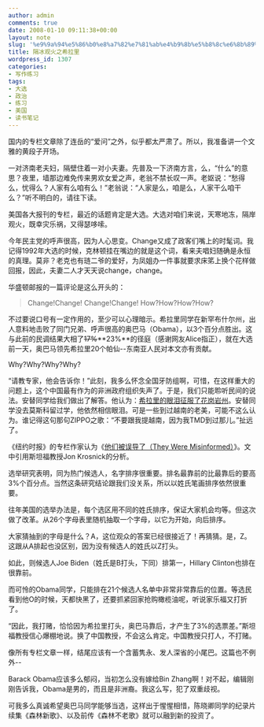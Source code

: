 ```yaml
---
author: admin
comments: true
date: 2008-01-10 09:11:38+00:00
layout: note
slug: '%e9%9a%94%e5%86%b0%e8%a7%82%e7%81%ab%e4%b9%8b%e5%b8%8c%e6%8b%89%e9%87%8c'
title: 隔冰观火之希拉里
wordpress_id: 1307
categories:
- 写作练习
tags:
- 大选
- 政治
- 练习
- 美国
- 读书笔记
---
```


国内的专栏文章除了连岳的“爱问”之外，似乎都太严肃了。所以，我准备讲一个文雅的黄段子开场。

一对济南老夫妇，隔壁住着一对小夫妻。先普及一下济南方言，么，“什么”的意思？夜里，墙那边难免传来男欢女爱之声，老翁不禁长叹一声。老妪说：“愁得么，忧得么？人家有么咱有么！”老翁说：“人家是么，咱是么，人家干么咱干么？”听不明白的，请往下读。

美国各大报刊的专栏，最近的话题肯定是大选。大选对咱们来说，天寒地冻，隔岸观火，既幸灾乐祸，又得瑟哆嗦。

今年民主党的呼声很高，因为人心思变。Change又成了政客们嘴上的时髦词。我记得1992年大选的时候，克林顿挂在嘴边的就是这个词，看来夫唱妇随确是永恒的真理。莫非？老克也有琏二爷的爱好，为凤姐办一件事就要求床笫上换个花样做回报，因此，夫妻二人才天天说change，change。

华盛顿邮报的一篇评论是这么开头的：





<blockquote>Change!Change! Change!Change!
How?How?How?How?</blockquote>



不过要说口号有一定作用的，至少可以心理暗示。希拉里同学在新罕布什尔州，出人意料地击败了同门兄弟、呼声很高的奥巴马（Obama），以3个百分点胜出。这与此前的民调结果大相了<del>17%</del>**23%**的径庭（感谢网友Alice指正），就在大选前一天，奥巴马领先希拉里20个帕仙--东南亚人民对本文亦有贡献。

Why?Why?Why?Why?

“请教专家，他会告诉你！”此刻，我多么怀念全国牙防组啊，可惜，在这样重大的问题上，这个中国最有作为的非洲政府组织失声了。于是，我们只能聆听民间的说法。安替同学给我们做出了解答。他认为：[希拉里的眼泪征服了花岗岩州](http://paowang.com/cgi-bin/forum/viewpost.cgi?which=paowang&id=709150)。安替同学没去莫斯科留过学，他依然相信眼泪。可是一些到过越南的老美，可能不这么认为。谁记得这句那句ZIPPO之歌：“不要跟我提越南，因为我TMD到过那儿。”扯远了。

《纽约时报》的专栏作家认为《[他们被误导了（They Were Misinformed）](http://opinionator.blogs.nytimes.com/2008/01/09/they-were-misinformed/index.html?ex=1357621200&en=9aafbac25cbec3ba&ei=5088&partner=rssnyt&emc=rss)》。文中引用斯坦福教授Jon Krosnick的分析。

选举研究表明，同为热门候选人，名字排序很重要。排名最靠前的比最靠后的要高3%个百分点。当然这条研究结论跟我们没关系，所以以姓氏笔画排序依然很重要。

往年美国的选举办法是，每个选区用不同的姓氏排序，保证大家机会均等。但这次做了改革。从26个字母表里随机抽取一个字母，以它为开始，向后排序。

大家猜抽到的字母是什么？A，这位观众的答案已经很接近了！再猜猜。是，Z。这跟从A排起也没区别，因为没有候选人的姓氏以Z打头。

如此，则候选人Joe Biden（姓氏是B打头，下同）排第一，Hillary Clinton也排在很靠前。

而可怜的Obama同学，只能排在21个候选人名单中非常非常靠后的位置。等选民看到他O的时候，天都快黑了，还要抓紧回家抢购橄榄油呢，听说家乐福又打折了。

“因此，我打赌，恰恰因为希拉里打头，奥巴马靠后，才产生了3%的选票差。”斯坦福教授信心爆棚地说。换了中国教授，不会这么肯定。中国教授只打人，不打赌。

像所有专栏文章一样，结尾应该有一个含蓄隽永、发人深省的小尾巴。这篇也不例外--

Barack Obama应该多么郁闷，当初怎么没有嫁给Bin Zhang啊！对不起，编辑刚刚告诉我，Obama是男的，而且是非洲裔。我这么写，犯了双重歧视。

可我多么真诚希望奥巴马同学能够当选，这样出于惺惺相惜，陈晓卿同学的纪录片续集《森林新歌》、以及前传《森林不老歌》就可以融到新的投资了。

